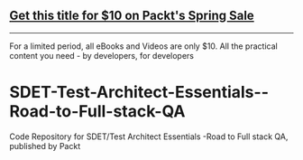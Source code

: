 ## [Get this title for $10 on Packt's Spring Sale](https://www.packt.com/V15234?utm_source=github&utm_medium=packt-github-repo&utm_campaign=spring_10_dollar_2022)
-----
For a limited period, all eBooks and Videos are only $10. All the practical content you need \- by developers, for developers

# SDET-Test-Architect-Essentials--Road-to-Full-stack-QA
Code Repository for SDET/Test Architect Essentials -Road to Full stack QA, published by Packt
